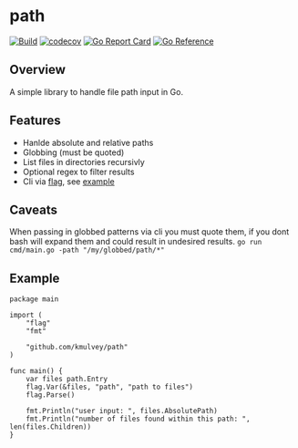# path
[![Build](https://github.com/kmulvey/path/actions/workflows/build.yml/badge.svg)](https://github.com/kmulvey/path/actions/workflows/build.yml) [![codecov](https://codecov.io/gh/kmulvey/path/branch/main/graph/badge.svg?token=uzpd1I3osO)](https://codecov.io/gh/kmulvey/path) [![Go Report Card](https://goreportcard.com/badge/github.com/kmulvey/path)](https://goreportcard.com/report/github.com/kmulvey/path) [![Go Reference](https://pkg.go.dev/badge/github.com/kmulvey/path.svg)](https://pkg.go.dev/github.com/kmulvey/path)

## Overview
A simple library to handle file path input in Go. 

## Features
- Hanlde absolute and relative paths
- Globbing (must be quoted)
- List files in directories recursivly
- Optional regex to filter results
- Cli via [flag](https://pkg.go.dev/flag), see [example](https://github.com/kmulvey/path/blob/main/cmd/main.go)

## Caveats
When passing in globbed patterns via cli you must quote them, if you dont bash will expand them and could result in undesired results.
`go run cmd/main.go -path "/my/globbed/path/*"`


## Example
```
package main

import (
	"flag"
	"fmt"

	"github.com/kmulvey/path"
)

func main() {
	var files path.Entry
	flag.Var(&files, "path", "path to files")
	flag.Parse()

	fmt.Println("user input: ", files.AbsolutePath)
	fmt.Println("number of files found within this path: ", len(files.Children))
}
```

